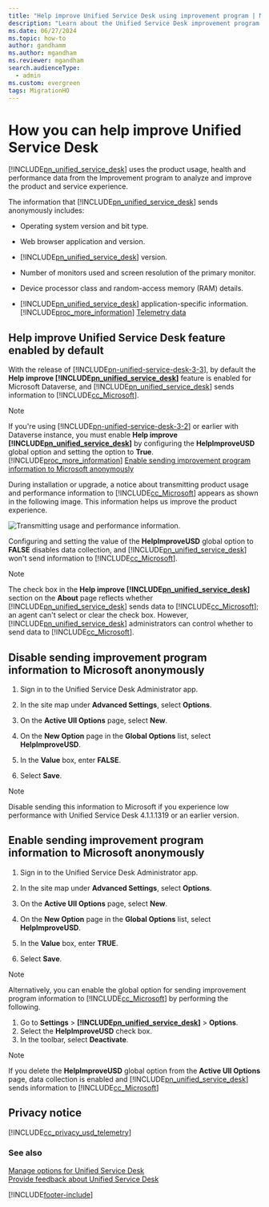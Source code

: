 ```yaml
---
title: "Help improve Unified Service Desk using improvement program | MicrosoftDocs"
description: "Learn about the Unified Service Desk improvement program to help improve the service and product experience. Also, learn how to enable or disable the feature."
ms.date: 06/27/2024
ms.topic: how-to
author: gandhamm
ms.author: mgandham
ms.reviewer: mgandham
search.audienceType: 
  - admin
ms.custom: evergreen
tags: MigrationHO
---
```

# How you can help improve Unified Service Desk



[!INCLUDE[pn_unified_service_desk](../../includes/pn-unified-service-desk.md)] uses the product usage, health and performance data from the Improvement program to analyze and improve the product and service experience.

  
The information that [!INCLUDE[pn_unified_service_desk](../../includes/pn-unified-service-desk.md)] sends anonymously includes:  
  
- Operating system version and bit type.  
  
- Web browser application and version.  
  
- [!INCLUDE[pn_unified_service_desk](../../includes/pn-unified-service-desk.md)] version.  
  
- Number of monitors used and screen resolution of the primary monitor.  
  
- Device processor class and random-access memory (RAM) details.

- [!INCLUDE[pn_unified_service_desk](../../includes/pn-unified-service-desk.md)] application-specific information. [!INCLUDE[proc_more_information](../../includes/proc-more-information.md)] [Telemetry data](../admin/comply-unified-service-desk-data-privacy-laws.md#telemetry-data)

## Help improve Unified Service Desk feature enabled by default

With the release of [!INCLUDE[pn-unified-service-desk-3-3](../../includes/pn-unified-service-desk-3-3.md)], by default the **Help improve [!INCLUDE[pn_unified_service_desk](../../includes/pn-unified-service-desk.md)]** feature is enabled for Microsoft Dataverse, and [!INCLUDE[pn_unified_service_desk](../../includes/pn-unified-service-desk.md)] sends information to [!INCLUDE[cc_Microsoft](../../includes/cc-microsoft.md)].

> [!Note]
> If you're using [!INCLUDE[pn-unified-service-desk-3-2](../../includes/pn-unified-service-desk-3-2.md)] or earlier with Dataverse instance, you must enable **Help improve [!INCLUDE[pn_unified_service_desk](../../includes/pn-unified-service-desk.md)]** by configuring the **HelpImproveUSD** global option and setting the option to **True**. [!INCLUDE[proc_more_information](../../includes/proc-more-information.md)] [Enable sending improvement program information to Microsoft anonymously](#enable-sending-improvement-program-information-to-microsoft-anonymously)

During installation or upgrade, a notice about transmitting product usage and performance information to [!INCLUDE[cc_Microsoft](../../includes/cc-microsoft.md)] appears as shown in the following image. This information helps us improve the product experience.

![Transmitting usage and performance information.](../media/helpimprove-usd-install.PNG "Transmitting usage and performance information")


Configuring and setting the value of the **HelpImproveUSD** global option to **FALSE** disables data collection, and [!INCLUDE[pn_unified_service_desk](../../includes/pn-unified-service-desk.md)] won't send information to [!INCLUDE[cc_Microsoft](../../includes/cc-microsoft.md)].

> [!Note]
>  The check box in the **Help improve [!INCLUDE[pn_unified_service_desk](../../includes/pn-unified-service-desk.md)]** section on the **About** page reflects whether [!INCLUDE[pn_unified_service_desk](../../includes/pn-unified-service-desk.md)] sends data to [!INCLUDE[cc_Microsoft](../../includes/cc-microsoft.md)]; an agent can't select or clear the check box. However, [!INCLUDE[pn_unified_service_desk](../../includes/pn-unified-service-desk.md)] administrators can control whether to send data to [!INCLUDE[cc_Microsoft](../../includes/cc-microsoft.md)].

<a name="Disable_ImproveUSD"></a>   

## Disable sending improvement program information to Microsoft anonymously
  
1. Sign in to the Unified Service Desk Administrator app.

2. In the site map under **Advanced Settings**, select **Options**.

3. On the **Active UII Options** page, select **New**.
  
4. On the **New Option** page in the **Global Options** list, select **HelpImproveUSD**.
  
5. In the **Value** box, enter **FALSE**.
  
6. Select **Save**.
  
> [!Note]
> Disable sending this information to Microsoft if you experience low performance with Unified Service Desk 4.1.1.1319 or an earlier version.

<a name="Enable_ImproveUSD"></a>   

## Enable sending improvement program information to Microsoft anonymously

1. Sign in to the Unified Service Desk Administrator app. 

2. In the site map under **Advanced Settings**, select **Options**.

3. On the **Active UII Options** page, select **New**.  
  
4. On the **New Option** page in the **Global Options** list, select **HelpImproveUSD**.
  
5. In the **Value** box, enter **TRUE**.
  
6. Select **Save**.

> [!NOTE]
> Alternatively, you can enable the global option for sending improvement program information to [!INCLUDE[cc_Microsoft](../../includes/cc-microsoft.md)] by performing the following.
> 1. Go to **Settings** > **[!INCLUDE[pn_unified_service_desk](../../includes/pn-unified-service-desk.md)]** > **Options**.
> 2. Select the **HelpImproveUSD** check box.
> 3. In the toolbar, select **Deactivate**.

> [!Note]
> If you delete the **HelpImproveUSD** global option from the **Active UII Options** page, data collection is enabled and [!INCLUDE[pn_unified_service_desk](../../includes/pn-unified-service-desk.md)] sends information to [!INCLUDE[cc_Microsoft](../../includes/cc-microsoft.md)]
  
## Privacy notice

[!INCLUDE[cc_privacy_usd_telemetry](../../includes/cc-privacy-usd-telemetry.md)]
  
### See also

[Manage options for Unified Service Desk](../../unified-service-desk/admin/manage-options-unified-service-desk.md)  
[Provide feedback about Unified Service Desk](../admin/provide-feedback.md)


[!INCLUDE[footer-include](../../includes/footer-banner.md)]
